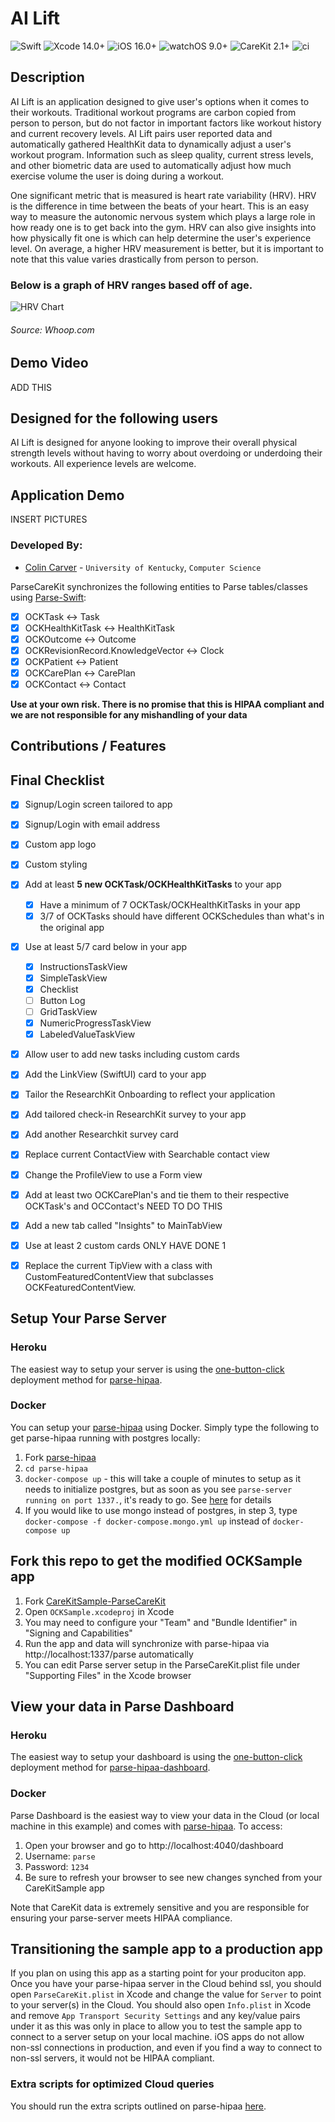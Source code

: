 # AI Lift
![Swift](https://img.shields.io/badge/swift-5.7-brightgreen.svg) ![Xcode 14.0+](https://img.shields.io/badge/xcode-14.0%2B-blue.svg) ![iOS 16.0+](https://img.shields.io/badge/iOS-16.0%2B-blue.svg) ![watchOS 9.0+](https://img.shields.io/badge/watchOS-9.0%2B-blue.svg) ![CareKit 2.1+](https://img.shields.io/badge/CareKit-2.1%2B-red.svg) ![ci](https://github.com/netreconlab/CareKitSample-ParseCareKit/workflows/ci/badge.svg?branch=main)

## Description
  AI Lift is an application designed to give user's options when it comes to their workouts. Traditional workout programs are carbon copied from person to person, but do not factor in important factors like workout history and current recovery levels. AI Lift pairs user reported data and automatically gathered HealthKit data to dynamically adjust a user's workout program. Information such as sleep quality, current stress levels, and other biometric data are used to automatically adjust how much exercise volume the user is doing during a workout. 
  
  One significant metric that is measured is heart rate variability (HRV). HRV is the difference in time between the beats of your heart. This is an easy way to measure the autonomic nervous system which plays a large role in how ready one is to get back into the gym. HRV can also give insights into how physically fit one is which can help determine the user's experience level. On average, a higher HRV measurement is better, but it is important to note that this value varies drastically from person to person.
  
### Below is a graph of HRV ranges based off of age.
![HRV Chart](https://www.whoop.com/wp-content/uploads/2020/01/heart-rate-variability-chart-ms-by-age-1024x928.png)
###### Source: Whoop.com

## Demo Video
ADD THIS

## Designed for the following users
AI Lift is designed for anyone looking to improve their overall physical strength levels without having to worry about overdoing or underdoing their workouts. All experience levels are welcome.

## Application Demo

INSERT PICTURES

### Developed By:
- [Colin Carver](https://github.com/ColinCarver10) - `University of Kentucky`, `Computer Science`

ParseCareKit synchronizes the following entities to Parse tables/classes using [Parse-Swift](https://github.com/parse-community/Parse-Swift):

- [x] OCKTask <-> Task
- [x] OCKHealthKitTask <-> HealthKitTask 
- [x] OCKOutcome <-> Outcome
- [x] OCKRevisionRecord.KnowledgeVector <-> Clock
- [x] OCKPatient <-> Patient
- [x] OCKCarePlan <-> CarePlan
- [x] OCKContact <-> Contact

**Use at your own risk. There is no promise that this is HIPAA compliant and we are not responsible for any mishandling of your data**

## Contributions / Features

## Final Checklist
- [x] Signup/Login screen tailored to app
- [x] Signup/Login with email address
- [x] Custom app logo
- [x] Custom styling
- [x] Add at least **5 new OCKTask/OCKHealthKitTasks** to your app
  - [x] Have a minimum of 7 OCKTask/OCKHealthKitTasks in your app
  - [x] 3/7 of OCKTasks should have different OCKSchedules than what's in the original app
- [x] Use at least 5/7 card below in your app
  - [x] InstructionsTaskView
  - [x] SimpleTaskView
  - [x] Checklist
  - [ ] Button Log
  - [ ] GridTaskView
  - [x] NumericProgressTaskView
  - [x] LabeledValueTaskView
- [x] Allow user to add new tasks including custom cards
- [x] Add the LinkView (SwiftUI) card to your app
- [x] Tailor the ResearchKit Onboarding to reflect your application
- [x] Add tailored check-in ResearchKit survey to your app
- [x] Add another Researchkit survey card
- [x] Replace current ContactView with Searchable contact view
- [x] Change the ProfileView to use a Form view
- [x] Add at least two OCKCarePlan's and tie them to their respective OCKTask's and OCContact's NEED TO DO THIS
- [x] Add a new tab called "Insights" to MainTabView
- [x] Use at least 2 custom cards ONLY HAVE DONE 1
- [x] Replace the current TipView with a class with CustomFeaturedContentView that subclasses OCKFeaturedContentView.



## Setup Your Parse Server

### Heroku
The easiest way to setup your server is using the [one-button-click](https://github.com/netreconlab/parse-hipaa#heroku) deployment method for [parse-hipaa](https://github.com/netreconlab/parse-hipaa).

### Docker
You can setup your [parse-hipaa](https://github.com/netreconlab/parse-hipaa) using Docker. Simply type the following to get parse-hipaa running with postgres locally:

1. Fork [parse-hipaa](https://github.com/netreconlab/parse-hipaa)
2. `cd parse-hipaa`
3.  `docker-compose up` - this will take a couple of minutes to setup as it needs to initialize postgres, but as soon as you see `parse-server running on port 1337.`, it's ready to go. See [here](https://github.com/netreconlab/parse-hipaa#getting-started) for details
4. If you would like to use mongo instead of postgres, in step 3, type `docker-compose -f docker-compose.mongo.yml up` instead of `docker-compose up`

## Fork this repo to get the modified OCKSample app

1. Fork [CareKitSample-ParseCareKit](https://github.com/netreconlab/ParseCareKit)
2. Open `OCKSample.xcodeproj` in Xcode
3. You may need to configure your "Team" and "Bundle Identifier" in "Signing and Capabilities"
4. Run the app and data will synchronize with parse-hipaa via http://localhost:1337/parse automatically
5. You can edit Parse server setup in the ParseCareKit.plist file under "Supporting Files" in the Xcode browser

## View your data in Parse Dashboard

### Heroku
The easiest way to setup your dashboard is using the [one-button-click](https://github.com/netreconlab/parse-hipaa-dashboard#heroku) deployment method for [parse-hipaa-dashboard](https://github.com/netreconlab/parse-hipaa-dashboard).

### Docker
Parse Dashboard is the easiest way to view your data in the Cloud (or local machine in this example) and comes with [parse-hipaa](https://github.com/netreconlab/parse-hipaa). To access:
1. Open your browser and go to http://localhost:4040/dashboard
2. Username: `parse`
3. Password: `1234`
4. Be sure to refresh your browser to see new changes synched from your CareKitSample app

Note that CareKit data is extremely sensitive and you are responsible for ensuring your parse-server meets HIPAA compliance.

## Transitioning the sample app to a production app
If you plan on using this app as a starting point for your produciton app. Once you have your parse-hipaa server in the Cloud behind ssl, you should open `ParseCareKit.plist` in Xcode and change the value for `Server` to point to your server(s) in the Cloud. You should also open `Info.plist` in Xcode and remove `App Transport Security Settings` and any key/value pairs under it as this was only in place to allow you to test the sample app to connect to a server setup on your local machine. iOS apps do not allow non-ssl connections in production, and even if you find a way to connect to non-ssl servers, it would not be HIPAA compliant.

### Extra scripts for optimized Cloud queries
You should run the extra scripts outlined on parse-hipaa [here](https://github.com/netreconlab/parse-hipaa#running-in-production-for-parsecarekit).

